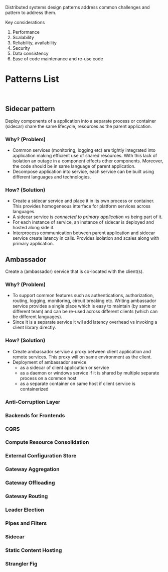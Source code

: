 Distributed systems design patterns address common challenges and pattern to address them.

Key considerations
1. Performance
2. Scalability
3. Reliability, availability
4. Security
5. Data consistency
6. Ease of code maintenance and re-use code 

# **Patterns List**

<br>

## **Sidecar pattern**
Deploy components of a application into a separate process or container (sidecar) share the same lifecycle, resources as the parent application. 

### Why? (Problem)
- Common services (monitoring, logging etc) are tightly integrated into application making efficient use of shared resources. With this lack of isolation an outage in a component effects other components. Moreover, the code should be in same language of parent application. 
- Decompose application into service, each service can be built using different languages and technologies. 

### How? (Solution)
- Create a sidecar service and place it in its own process or container. This provides homogeneous interface for platform services across languages.
- A sidecar service is _connected to primary application_ vs being part of it.
- For each instance of service, an instance of sidecar is deployed and hosted along side it.
- Interprocess communication between parent application and sidecar service create latency in calls. Provides isolation and scales along with primary application.

## **Ambassador**
Create a (ambassador) service that is co-located with the client(s). 

### Why? (Problem)
- To support common features such as authentications, authorization, routing, logging, monitoring, circuit breaking etc. Writing ambassador service provides a single place which is easy to maintain (by same or different team) and can be re-used across different clients (which can be different languages). 
- Since it is a separate service it wil add latency overhead vs invoking a client library directly.

### How? (Solution)
- Create ambassador service a proxy between client application and remote services. This proxy will on same environment as the client. 
- Deployment of ambassador service
    - as a sidecar of client application or service
    - as a daemon or windows service if it is shared by multiple separate process on a common host
    - as a separate container on same host if client service is containerized

### Anti-Corruption Layer	
### Backends for Frontends	
### CQRS	
### Compute Resource Consolidation	
### External Configuration Store	
### Gateway Aggregation	
### Gateway Offloading	
### Gateway Routing	
### Leader Election	
### Pipes and Filters
### Sidecar
### Static Content Hosting
### Strangler Fig